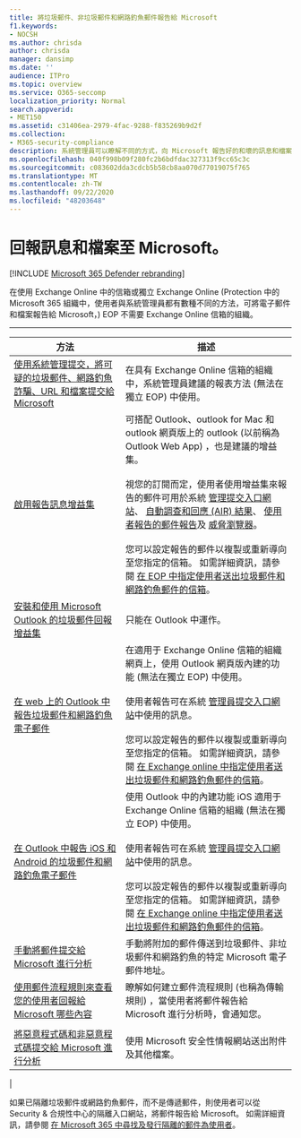 ```yaml
---
title: 將垃圾郵件、非垃圾郵件和網路釣魚郵件報告給 Microsoft
f1.keywords:
- NOCSH
ms.author: chrisda
author: chrisda
manager: dansimp
ms.date: ''
audience: ITPro
ms.topic: overview
ms.service: O365-seccomp
localization_priority: Normal
search.appverid:
- MET150
ms.assetid: c31406ea-2979-4fac-9288-f835269b9d2f
ms.collection:
- M365-security-compliance
description: 系統管理員可以瞭解不同的方式，向 Microsoft 報告好的和壞的訊息和檔案，以進行分析。
ms.openlocfilehash: 040f998b09f280fc2b6bdfdac327313f9cc65c3c
ms.sourcegitcommit: c083602dda3cdcb5b58cb8aa070d77019075f765
ms.translationtype: MT
ms.contentlocale: zh-TW
ms.lasthandoff: 09/22/2020
ms.locfileid: "48203648"
---
```

# <a name="report-messages-and-files-to-microsoft"></a>回報訊息和檔案至 Microsoft。

[!INCLUDE [Microsoft 365 Defender rebranding](../includes/microsoft-defender-for-office.md)]


在使用 Exchange Online 中的信箱或獨立 Exchange Online (Protection 中的 Microsoft 365 組織中，使用者與系統管理員都有數種不同的方法，可將電子郵件和檔案報告給 Microsoft，) EOP 不需要 Exchange Online 信箱的組織。

****

|方法	|描述|
|---|---|
|[使用系統管理提交，將可疑的垃圾郵件、網路釣魚詐騙、URL 和檔案提交給 Microsoft](admin-submission.md)|在具有 Exchange Online 信箱的組織中，系統管理員建議的報表方法 (無法在獨立 EOP) 中使用。|
|[啟用報告訊息增益集](enable-the-report-message-add-in.md)|可搭配 Outlook、outlook for Mac 和 outlook 網頁版上的 outlook (以前稱為 Outlook Web App) ，也是建議的增益集。 <br/><br/> 視您的訂閱而定，使用者使用增益集來報告的郵件可用於系統 [管理提交入口網站](admin-submission.md)、 [自動調查和回應 (AIR) 結果](air-view-investigation-results.md)、 [使用者報告的郵件報告](view-email-security-reports.md#user-reported-messages-report)及 [威脅瀏覽器](threat-explorer-views.md#email--submissions)。 <br/><br/> 您可以設定報告的郵件以複製或重新導向至您指定的信箱。 如需詳細資訊，請參閱 [在 EOP 中指定使用者送出垃圾郵件和網路釣魚郵件的信箱](user-submission.md)。|
|[安裝和使用 Microsoft Outlook 的垃圾郵件回報增益集](junk-email-reporting-add-in-for-microsoft-outlook.md)|只能在 Outlook 中運作。|
|[在 web 上的 Outlook 中報告垃圾郵件和網路釣魚電子郵件](report-junk-email-and-phishing-scams-in-outlook-on-the-web-eop.md)|在適用于 Exchange Online 信箱的組織網頁上，使用 Outlook 網頁版內建的功能 (無法在獨立 EOP) 中使用。 <br/><br/> 使用者報告可在系統 [管理員提交入口網站](admin-submission.md)中使用的訊息。 <br/><br/> 您可以設定報告的郵件以複製或重新導向至您指定的信箱。 如需詳細資訊，請參閱 [在 Exchange online 中指定使用者送出垃圾郵件和網路釣魚郵件的信箱](user-submission.md)。|
|[在 Outlook 中報告 iOS 和 Android 的垃圾郵件和網路釣魚電子郵件](report-junk-email-and-phishing-scams-in-outlook-for-iOS-and-Android.md)|使用 Outlook 中的內建功能 iOS 適用于 Exchange Online 信箱的組織 (無法在獨立 EOP) 中使用。 <br/><br/> 使用者報告可在系統 [管理員提交入口網站](admin-submission.md)中使用的訊息。 <br/><br/> 您可以設定報告的郵件以複製或重新導向至您指定的信箱。 如需詳細資訊，請參閱 [在 Exchange online 中指定使用者送出垃圾郵件和網路釣魚郵件的信箱](user-submission.md)。|
|[手動將郵件提交給 Microsoft 進行分析](submit-spam-non-spam-and-phishing-scam-messages-to-microsoft-for-analysis.md)|手動將附加的郵件傳送到垃圾郵件、非垃圾郵件和網路釣魚的特定 Microsoft 電子郵件地址。|
|[使用郵件流程規則來查看您的使用者回報給 Microsoft 哪些內容](use-mail-flow-rules-to-see-what-your-users-are-reporting-to-microsoft.md)|瞭解如何建立郵件流程規則 (也稱為傳輸規則) ，當使用者將郵件報告給 Microsoft 進行分析時，會通知您。
|||
|[將惡意程式碼和非惡意程式碼提交給 Microsoft 進行分析](submitting-malware-and-non-malware-to-microsoft-for-analysis.md)|使用 Microsoft 安全性情報網站送出附件及其他檔案。|
|

如果已隔離垃圾郵件或網路釣魚郵件，而不是傳遞郵件，則使用者可以從 Security & 合規性中心的隔離入口網站，將郵件報告給 Microsoft。 如需詳細資訊，請參閱 [在 Microsoft 365 中尋找及發行隔離的郵件為使用者](find-and-release-quarantined-messages-as-a-user.md)。
